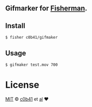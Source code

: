 ## Gifmarker  for [Fisherman](http://github.com/fisherman/fisherman).


## Install


```fish
$ fisher c0b41/gifmaker
```


## Usage

```fish
$ gifmaker test.mov 700
```

# License

[MIT](http://opensource.org/licenses/MIT) © [c0b41]( http://github.com/c0b41) et [al](https://github.com/ayhankuru/gitremote/graphs/contributors) :heart:
